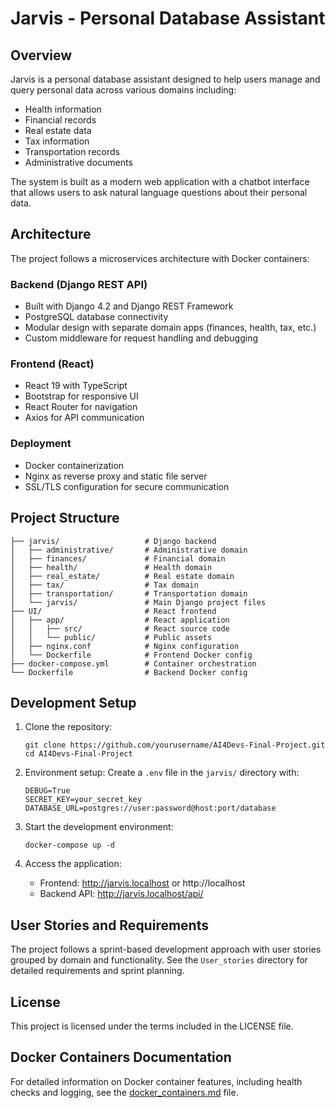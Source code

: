 # Jarvis - Personal Database Assistant

## Overview

Jarvis is a personal database assistant designed to help users manage and query personal data across various domains including:

- Health information
- Financial records
- Real estate data
- Tax information
- Transportation records
- Administrative documents

The system is built as a modern web application with a chatbot interface that allows users to ask natural language questions about their personal data.

## Architecture

The project follows a microservices architecture with Docker containers:

### Backend (Django REST API)
- Built with Django 4.2 and Django REST Framework
- PostgreSQL database connectivity
- Modular design with separate domain apps (finances, health, tax, etc.)
- Custom middleware for request handling and debugging

### Frontend (React)
- React 19 with TypeScript
- Bootstrap for responsive UI
- React Router for navigation
- Axios for API communication

### Deployment
- Docker containerization
- Nginx as reverse proxy and static file server
- SSL/TLS configuration for secure communication

## Project Structure

```
├── jarvis/                   # Django backend
│   ├── administrative/       # Administrative domain
│   ├── finances/             # Financial domain
│   ├── health/               # Health domain
│   ├── real_estate/          # Real estate domain
│   ├── tax/                  # Tax domain
│   ├── transportation/       # Transportation domain
│   └── jarvis/               # Main Django project files
├── UI/                       # React frontend
│   ├── app/                  # React application
│   │   ├── src/              # React source code
│   │   └── public/           # Public assets
│   ├── nginx.conf            # Nginx configuration
│   └── Dockerfile            # Frontend Docker config
├── docker-compose.yml        # Container orchestration
└── Dockerfile                # Backend Docker config
```

## Development Setup

1. Clone the repository:
   ```
   git clone https://github.com/yourusername/AI4Devs-Final-Project.git
   cd AI4Devs-Final-Project
   ```

2. Environment setup:
   Create a `.env` file in the `jarvis/` directory with:
   ```
   DEBUG=True
   SECRET_KEY=your_secret_key
   DATABASE_URL=postgres://user:password@host:port/database
   ```

3. Start the development environment:
   ```
   docker-compose up -d
   ```

4. Access the application:
   - Frontend: http://jarvis.localhost or http://localhost
   - Backend API: http://jarvis.localhost/api/

## User Stories and Requirements

The project follows a sprint-based development approach with user stories grouped by domain and functionality. See the `User_stories` directory for detailed requirements and sprint planning.

## License

This project is licensed under the terms included in the LICENSE file.

## Docker Containers Documentation
For detailed information on Docker container features, including health checks and logging, see the [docker_containers.md](./documentation/docker_containers.md) file.
